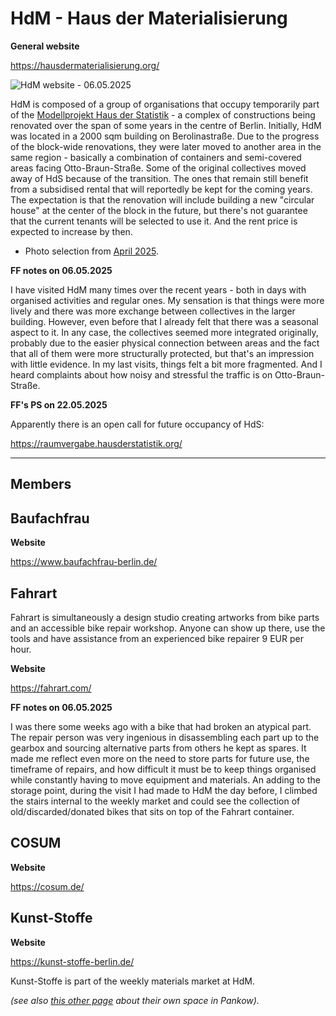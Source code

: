 # HdM - Haus der Materialisierung

**General website**

https://hausdermaterialisierung.org/

![HdM website - 06.05.2025](HdM_website.png)

HdM is composed of a group of organisations that occupy temporarily part of the [Modellprojekt Haus der Statistik](https://hausderstatistik.org/) - a complex of constructions being renovated over the span of some years in the centre of Berlin. Initially, HdM was located in a 2000 sqm building on Berolinastraße. Due to the progress of the block-wide renovations, they were later moved to another area in the same region - basically a combination of containers and semi-covered areas facing Otto-Braun-Straße. Some of the original collectives moved away of HdS because of the transition. The ones that remain still benefit from a subsidised rental that will reportedly be kept for the coming years. The expectation is that the renovation will include building a new "circular house" at the center of the block in the future, but there's not guarantee that the current tenants will be selected to use it. And the rent price is expected to increase by then.

- Photo selection from [April 2025](2025-04).

**FF notes on 06.05.2025**

I have visited HdM many times over the recent years - both in days with organised activities and regular ones. My sensation is that things were more lively and there was more exchange between collectives in the larger building. However, even before that I already felt that there was a seasonal aspect to it. In any case, the collectives seemed more integrated originally, probably due to the easier physical connection between areas and the fact that all of them were more structurally protected, but that's an impression with little evidence. In my last visits, things felt a bit more fragmented. And I heard complaints about how noisy and stressful the traffic is on Otto-Braun-Straße.

**FF's PS on 22.05.2025**

Apparently there is an open call for future occupancy of HdS:

https://raumvergabe.hausderstatistik.org/

---

## Members

## Baufachfrau

**Website**

https://www.baufachfrau-berlin.de/

## Fahrart

Fahrart is simultaneously a design studio creating artworks from bike parts and an accessible bike repair workshop. Anyone can show up there, use the tools and have assistance from an experienced bike repairer 9 EUR per hour.

**Website**

https://fahrart.com/


**FF notes on 06.05.2025**

I was there some weeks ago with a bike that had broken an atypical part. The repair person was very ingenious in disassembling each part up to the gearbox and sourcing alternative parts from others he kept as spares. It made me reflect even more on the need to store parts for future use, the timeframe of repairs, and how difficult it must be to keep things organised while constantly having to move equipment and materials. An adding to the storage point, during the visit I had made to HdM the day before, I climbed the stairs internal to the weekly market and could see the collection of old/discarded/donated bikes that sits on top of the Fahrart container.


## COSUM

**Website**

https://cosum.de/


## Kunst-Stoffe

**Website**

https://kunst-stoffe-berlin.de/

Kunst-Stoffe is part of the weekly materials market at HdM.

_(see also [this other page](../Kunst-Stoffe) about their own space in Pankow)._